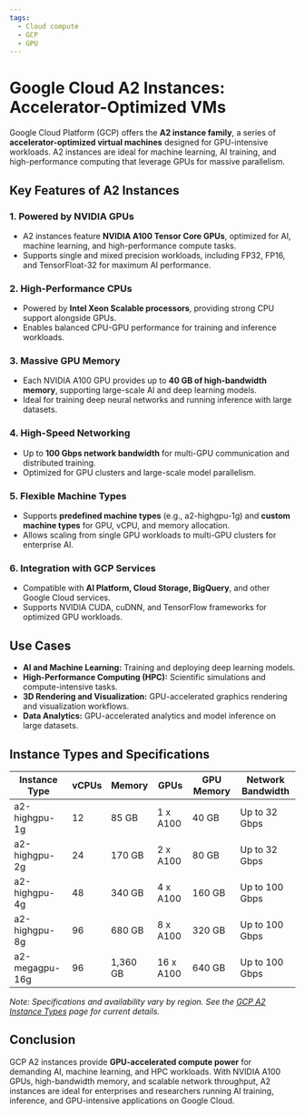 ```yaml
---
tags:
  - Cloud compute
  - GCP
  - GPU
---
```


# Google Cloud A2 Instances: Accelerator-Optimized VMs

Google Cloud Platform (GCP) offers the **A2 instance family**, a series of **accelerator-optimized virtual machines** designed for GPU-intensive workloads. A2 instances are ideal for machine learning, AI training, and high-performance computing that leverage GPUs for massive parallelism.

## Key Features of A2 Instances

### 1. **Powered by NVIDIA GPUs**

* A2 instances feature **NVIDIA A100 Tensor Core GPUs**, optimized for AI, machine learning, and high-performance compute tasks.
* Supports single and mixed precision workloads, including FP32, FP16, and TensorFloat-32 for maximum AI performance.

### 2. **High-Performance CPUs**

* Powered by **Intel Xeon Scalable processors**, providing strong CPU support alongside GPUs.
* Enables balanced CPU-GPU performance for training and inference workloads.

### 3. **Massive GPU Memory**

* Each NVIDIA A100 GPU provides up to **40 GB of high-bandwidth memory**, supporting large-scale AI and deep learning models.
* Ideal for training deep neural networks and running inference with large datasets.

### 4. **High-Speed Networking**

* Up to **100 Gbps network bandwidth** for multi-GPU communication and distributed training.
* Optimized for GPU clusters and large-scale model parallelism.

### 5. **Flexible Machine Types**

* Supports **predefined machine types** (e.g., a2-highgpu-1g) and **custom machine types** for GPU, vCPU, and memory allocation.
* Allows scaling from single GPU workloads to multi-GPU clusters for enterprise AI.

### 6. **Integration with GCP Services**

* Compatible with **AI Platform, Cloud Storage, BigQuery**, and other Google Cloud services.
* Supports NVIDIA CUDA, cuDNN, and TensorFlow frameworks for optimized GPU workloads.

## Use Cases

* **AI and Machine Learning:** Training and deploying deep learning models.
* **High-Performance Computing (HPC):** Scientific simulations and compute-intensive tasks.
* **3D Rendering and Visualization:** GPU-accelerated graphics rendering and visualization workflows.
* **Data Analytics:** GPU-accelerated analytics and model inference on large datasets.

## Instance Types and Specifications

| Instance Type  | vCPUs | Memory   | GPUs      | GPU Memory | Network Bandwidth |
| -------------- | ----- | -------- | --------- | ---------- | ----------------- |
| a2-highgpu-1g  | 12    | 85 GB    | 1 x A100  | 40 GB      | Up to 32 Gbps     |
| a2-highgpu-2g  | 24    | 170 GB   | 2 x A100  | 80 GB      | Up to 32 Gbps     |
| a2-highgpu-4g  | 48    | 340 GB   | 4 x A100  | 160 GB     | Up to 100 Gbps    |
| a2-highgpu-8g  | 96    | 680 GB   | 8 x A100  | 320 GB     | Up to 100 Gbps    |
| a2-megagpu-16g | 96    | 1,360 GB | 16 x A100 | 640 GB     | Up to 100 Gbps    |

*Note: Specifications and availability vary by region. See the [GCP A2 Instance Types](https://cloud.google.com/compute/docs/machine-types#a2_machine_types) page for current details.*

## Conclusion

GCP A2 instances provide **GPU-accelerated compute power** for demanding AI, machine learning, and HPC workloads. With NVIDIA A100 GPUs, high-bandwidth memory, and scalable network throughput, A2 instances are ideal for enterprises and researchers running AI training, inference, and GPU-intensive applications on Google Cloud.
